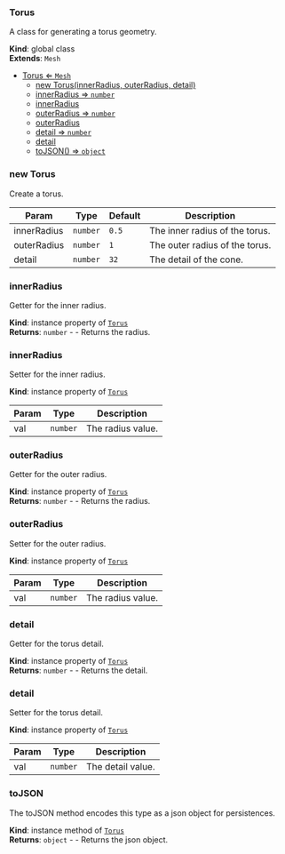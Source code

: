 <a name="Torus"></a>

### Torus 
A class for generating a torus geometry.

**Kind**: global class  
**Extends**: <code>Mesh</code>  

* [Torus ⇐ <code>Mesh</code>](#Torus)
    * [new Torus(innerRadius, outerRadius, detail)](#new-Torus)
    * [innerRadius ⇒ <code>number</code>](#innerRadius)
    * [innerRadius](#innerRadius)
    * [outerRadius ⇒ <code>number</code>](#outerRadius)
    * [outerRadius](#outerRadius)
    * [detail ⇒ <code>number</code>](#detail)
    * [detail](#detail)
    * [toJSON() ⇒ <code>object</code>](#toJSON)

<a name="new_Torus_new"></a>

### new Torus
Create a torus.


| Param | Type | Default | Description |
| --- | --- | --- | --- |
| innerRadius | <code>number</code> | <code>0.5</code> | The inner radius of the torus. |
| outerRadius | <code>number</code> | <code>1</code> | The outer radius of the torus. |
| detail | <code>number</code> | <code>32</code> | The detail of the cone. |

<a name="Torus+innerRadius"></a>

### innerRadius 
Getter for the inner radius.

**Kind**: instance property of [<code>Torus</code>](#Torus)  
**Returns**: <code>number</code> - - Returns the radius.  
<a name="Torus+innerRadius"></a>

### innerRadius
Setter for the inner radius.

**Kind**: instance property of [<code>Torus</code>](#Torus)  

| Param | Type | Description |
| --- | --- | --- |
| val | <code>number</code> | The radius value. |

<a name="Torus+outerRadius"></a>

### outerRadius 
Getter for the outer radius.

**Kind**: instance property of [<code>Torus</code>](#Torus)  
**Returns**: <code>number</code> - - Returns the radius.  
<a name="Torus+outerRadius"></a>

### outerRadius
Setter for the outer radius.

**Kind**: instance property of [<code>Torus</code>](#Torus)  

| Param | Type | Description |
| --- | --- | --- |
| val | <code>number</code> | The radius value. |

<a name="Torus+detail"></a>

### detail 
Getter for the torus detail.

**Kind**: instance property of [<code>Torus</code>](#Torus)  
**Returns**: <code>number</code> - - Returns the detail.  
<a name="Torus+detail"></a>

### detail
Setter for the torus detail.

**Kind**: instance property of [<code>Torus</code>](#Torus)  

| Param | Type | Description |
| --- | --- | --- |
| val | <code>number</code> | The detail value. |

<a name="Torus+toJSON"></a>

### toJSON
The toJSON method encodes this type as a json object for persistences.

**Kind**: instance method of [<code>Torus</code>](#Torus)  
**Returns**: <code>object</code> - - Returns the json object.  
